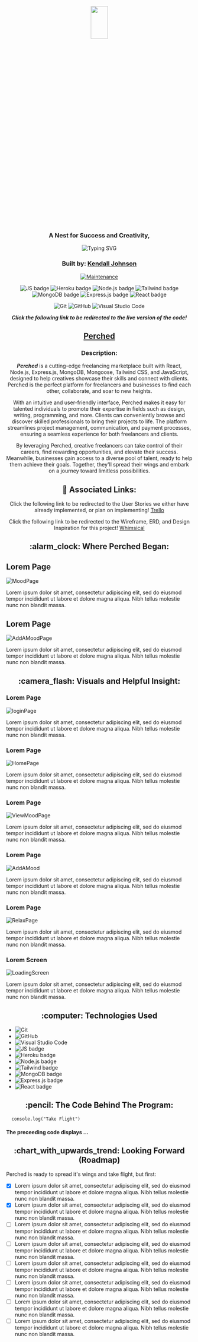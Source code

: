 <div align="center">
  
<img src="https://i.imgur.com/XL7SHSs.png" width="30%" height="15%" />

### A Nest for Success and Creativity,

<img src="https://readme-typing-svg.herokuapp.com?font=Ubuntu&weight=700&size=30&pause=1000&color=F0F73B&center=true&vCenter=true&width=435&lines=Perched" alt="Typing SVG" />

### Built by: **[Kendall Johnson](https://www.linkedin.com/in/kendalljohnson-se/)**

[![Maintenance](https://img.shields.io/badge/Maintained%3F-yes-green.svg)](https://GitHub.com/Naereen/StrapDown.js/graphs/commit-activity)

![JS badge](https://img.shields.io/badge/JavaScript-323330?style=for-the-badge&logo=javascript&logoColor=F7DF1E)
![Heroku badge](https://img.shields.io/badge/Heroku-430098?style=for-the-badge&logo=heroku&logoColor=white)
![Node.js badge](https://img.shields.io/badge/Node.js-339933?style=for-the-badge&logo=nodedotjs&logoColor=white)
![Tailwind badge](https://img.shields.io/badge/Tailwind_CSS-38B2AC?style=for-the-badge&logo=tailwind-css&logoColor=white)
![MongoDB badge](https://img.shields.io/badge/MongoDB-4EA94B?style=for-the-badge&logo=mongodb&logoColor=white)
![Express.js badge](https://img.shields.io/badge/Express.js-000000?style=for-the-badge&logo=express&logoColor=white)
![React badge](https://img.shields.io/badge/React-20232A?style=for-the-badge&logo=react&logoColor=61DAFB)

![Git](https://img.shields.io/badge/GIT-E44C30?style=for-the-badge&logo=git&logoColor=white)
![GitHub](https://img.shields.io/badge/GitHub-100000?style=for-the-badge&logo=github&logoColor=white)
![Visual Studio Code](https://img.shields.io/badge/Visual_Studio_Code-0078D4?style=for-the-badge&logo=visual%20studio%20code&logoColor=white)

  
**_Click the following link to be redirected to the live version of the code!_**

## [Perched](https://www.kendalljohnson.dev/)

### Description:

**_Perched_** is a cutting-edge freelancing marketplace built with React, Node.js, Express.js, MongoDB, Mongoose, Tailwind CSS, and JavaScript, designed to help creatives showcase their skills and connect with clients. Perched is the perfect platform for freelancers and businesses to find each other, collaborate, and soar to new heights.

With an intuitive and user-friendly interface, Perched makes it easy for talented individuals to promote their expertise in fields such as design, writing, programming, and more. Clients can conveniently browse and discover skilled professionals to bring their projects to life. The platform streamlines project management, communication, and payment processes, ensuring a seamless experience for both freelancers and clients.

By leveraging Perched, creative freelancers can take control of their careers, find rewarding opportunities, and elevate their success. Meanwhile, businesses gain access to a diverse pool of talent, ready to help them achieve their goals. Together, they'll spread their wings and embark on a journey toward limitless possibilities.

## :link: Associated Links:

Click the following link to be redirected to the User Stories we either have already implemented, or plan on implementing! [Trello](https://trello.com/invite/b/SW1pSlPM/ATTIc0a2d026a3e83f19c65d6bee210d585352689004/perched-user-stories)

Click the following link to be redirected to the Wireframe, ERD, and Design Inspiration for this project! [Whimsical](https://whimsical.com/6xWvM2aMVhsNsnzM1B2t9r)

</div>

<div align="center">
  <h2>:alarm_clock: Where Perched Began:</h2>
</div>
<h2>Lorem Page</h2>

![MoodPage]()

Lorem ipsum dolor sit amet, consectetur adipiscing elit, sed do eiusmod tempor incididunt ut labore et dolore magna aliqua. Nibh tellus molestie nunc non blandit massa.

<h2>Lorem Page</h2>

![AddAMoodPage](https://i.imgur.com/s6tkw27.png)

Lorem ipsum dolor sit amet, consectetur adipiscing elit, sed do eiusmod tempor incididunt ut labore et dolore magna aliqua. Nibh tellus molestie nunc non blandit massa.

<div align="center">
 <h2>:camera_flash: Visuals and Helpful Insight: </h2>
</div>


### Lorem Page

![loginPage](https://i.imgur.com/JlA0Oyx.gif)

Lorem ipsum dolor sit amet, consectetur adipiscing elit, sed do eiusmod tempor incididunt ut labore et dolore magna aliqua. Nibh tellus molestie nunc non blandit massa.

### Lorem Page

![HomePage](https://i.imgur.com/15kurIf.gif)

Lorem ipsum dolor sit amet, consectetur adipiscing elit, sed do eiusmod tempor incididunt ut labore et dolore magna aliqua. Nibh tellus molestie nunc non blandit massa.

### Lorem Page

![ViewMoodPage](https://i.imgur.com/ERy8w7g.gif)

Lorem ipsum dolor sit amet, consectetur adipiscing elit, sed do eiusmod tempor incididunt ut labore et dolore magna aliqua. Nibh tellus molestie nunc non blandit massa.


### Lorem Page

![AddAMood](https://i.imgur.com/7R12k9C.gif)

Lorem ipsum dolor sit amet, consectetur adipiscing elit, sed do eiusmod tempor incididunt ut labore et dolore magna aliqua. Nibh tellus molestie nunc non blandit massa.


### Lorem Page

![RelaxPage](https://i.imgur.com/vITANXb.gif)

Lorem ipsum dolor sit amet, consectetur adipiscing elit, sed do eiusmod tempor incididunt ut labore et dolore magna aliqua. Nibh tellus molestie nunc non blandit massa.

### Lorem Screen

![LoadingScreen](https://i.imgur.com/FjWzP69.gif)

Lorem ipsum dolor sit amet, consectetur adipiscing elit, sed do eiusmod tempor incididunt ut labore et dolore magna aliqua. Nibh tellus molestie nunc non blandit massa.


<div align="center">
 <h2> :computer: Technologies Used </h2>
</div>

- ![Git](https://img.shields.io/badge/GIT-E44C30?style=for-the-badge&logo=git&logoColor=white)
- ![GitHub](https://img.shields.io/badge/GitHub-100000?style=for-the-badge&logo=github&logoColor=white)
- ![Visual Studio Code](https://img.shields.io/badge/Visual_Studio_Code-0078D4?style=for-the-badge&logo=visual%20studio%20code&logoColor=white)
- ![JS badge](https://img.shields.io/badge/JavaScript-323330?style=for-the-badge&logo=javascript&logoColor=F7DF1E)
- ![Heroku badge](https://img.shields.io/badge/Heroku-430098?style=for-the-badge&logo=heroku&logoColor=white)
- ![Node.js badge](https://img.shields.io/badge/Node.js-339933?style=for-the-badge&logo=nodedotjs&logoColor=white)
- ![Tailwind badge](https://img.shields.io/badge/Tailwind_CSS-38B2AC?style=for-the-badge&logo=tailwind-css&logoColor=white)
- ![MongoDB badge](https://img.shields.io/badge/MongoDB-4EA94B?style=for-the-badge&logo=mongodb&logoColor=white)
- ![Express.js badge](https://img.shields.io/badge/Express.js-000000?style=for-the-badge&logo=express&logoColor=white)
- ![React badge](https://img.shields.io/badge/React-20232A?style=for-the-badge&logo=react&logoColor=61DAFB)

<div align="center">
 <h2>:pencil: The Code Behind The Program:</h2>
</div>

```
  console.log("Take Flight")

```

#### The preceeding code displays ...

<div align="center">
 <h2>:chart_with_upwards_trend: Looking Forward (Roadmap) </h2>
</div>
Perched is ready to spread it's wings and take flight, but first: 

- [x] Lorem ipsum dolor sit amet, consectetur adipiscing elit, sed do eiusmod tempor incididunt ut labore et dolore magna aliqua. Nibh tellus molestie nunc non blandit massa.
- [x] Lorem ipsum dolor sit amet, consectetur adipiscing elit, sed do eiusmod tempor incididunt ut labore et dolore magna aliqua. Nibh tellus molestie nunc non blandit massa.
- [ ] Lorem ipsum dolor sit amet, consectetur adipiscing elit, sed do eiusmod tempor incididunt ut labore et dolore magna aliqua. Nibh tellus molestie nunc non blandit massa.
- [ ] Lorem ipsum dolor sit amet, consectetur adipiscing elit, sed do eiusmod tempor incididunt ut labore et dolore magna aliqua. Nibh tellus molestie nunc non blandit massa.
- [ ] Lorem ipsum dolor sit amet, consectetur adipiscing elit, sed do eiusmod tempor incididunt ut labore et dolore magna aliqua. Nibh tellus molestie nunc non blandit massa.
- [ ] Lorem ipsum dolor sit amet, consectetur adipiscing elit, sed do eiusmod tempor incididunt ut labore et dolore magna aliqua. Nibh tellus molestie nunc non blandit massa.
- [ ] Lorem ipsum dolor sit amet, consectetur adipiscing elit, sed do eiusmod tempor incididunt ut labore et dolore magna aliqua. Nibh tellus molestie nunc non blandit massa.
- [ ] Lorem ipsum dolor sit amet, consectetur adipiscing elit, sed do eiusmod tempor incididunt ut labore et dolore magna aliqua. Nibh tellus molestie nunc non blandit massa.
